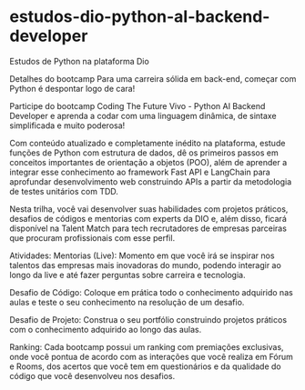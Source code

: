 # estudos-dio-python-aI-backend-developer
 Estudos de Python na plataforma Dio

Detalhes do bootcamp
Para uma carreira sólida em back-end, começar com Python é despontar logo de cara!

Participe do bootcamp Coding The Future Vivo - Python AI Backend Developer e aprenda a codar com uma linguagem dinâmica, de sintaxe simplificada e muito poderosa!

Com conteúdo atualizado e completamente inédito na plataforma, estude funções de Python com estrutura de dados, dê os primeiros passos em conceitos importantes de orientação a objetos (POO), além de aprender a integrar esse conhecimento ao framework Fast API e LangChain para aprofundar desenvolvimento web construindo APIs a partir da metodologia de testes unitários com TDD.

Nesta trilha, você vai desenvolver suas habilidades com projetos práticos, desafios de códigos e mentorias com experts da DIO e, além disso, ficará disponível na Talent Match para tech recrutadores de empresas parceiras que procuram profissionais com esse perfil.

Atividades:
Mentorias (Live): Momento em que você irá se inspirar nos talentos das empresas mais inovadoras do mundo, podendo interagir ao longo da live e até fazer perguntas sobre carreira e tecnologia.

Desafio de Código: Coloque em prática todo o conhecimento adquirido nas aulas e teste o seu conhecimento na resolução de um desafio.

Desafio de Projeto: Construa o seu portfólio construindo projetos práticos com o conhecimento adquirido ao longo das aulas.

Ranking: Cada bootcamp possui um ranking com premiações exclusivas, onde você pontua de acordo com as interações que você realiza em Fórum e Rooms, dos acertos que você tem em questionários e da qualidade do código que você desenvolveu nos desafios.